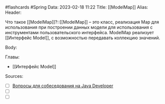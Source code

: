 #flashcards #Spring 
Data: 2023-02-18 11:22
Title: [[ModelMap]]
Alias:
Header:

Что такое [[ModelMap]]?::[[ModelMap]] – это класс, реализация Map для использования при построении данных модели для использования с инструментами пользовательского интерфейса. ModelMap реализует [[Интерфейс Model]], с возможностью передавать коллекцию значений.
<!--SR:!2023-03-12,1,130-->


Body:





Главы:
- [[Интерфейс Model]]


Sources:
- [ ] [Вопросы для собеседования на Java Developer](https://github.com/enhorse/java-interview/blob/master/README.md#%D0%9E%D0%9E%D0%9F)
- [ ] []()
- [ ] []()
